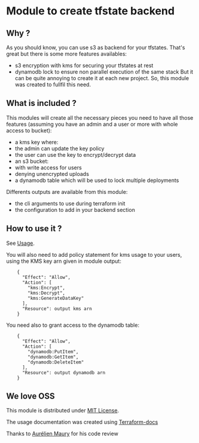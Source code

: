 # Module to create tfstate backend
## Why ?
As you should know, you can use s3 as backend for your tfstates. That's great but there is some more features availables:
* s3 encryption with kms for securing your tfstates at rest
* dynamodb lock to ensure non parallel execution of the same stack
But it can be quite annoying to create it at each new project. So, this module was created to fullfil this need.

## What is included ?
This modules will create all the necessary pieces you need to have all those features (assuming you have an admin and a user or more with whole access to bucket):
* a kms key where:
 * the admin can update the key policy
 * the user can use the key to encrypt/decrypt data
* an s3 bucket:
 * with write access for users
 * denying unencrypted uploads
* a dynamodb table which will be used to lock multiple deployments

Differents outputs are available from this module:
* the cli arguments to use during terraform init
* the configuration to add in your backend section

## How to use it ?
See [Usage](docs/usage.md).

You will also need to add policy statement for kms usage to your users, using the KMS key arn given in module output:
```
    {
      "Effect": "Allow",
      "Action": [
        "kms:Encrypt",
        "kms:Decrypt",
        "kms:GenerateDataKey"
      ],
      "Resource": output kms arn
    }
```
You need also to grant access to the dynamodb table:
```
    {
      "Effect": "Allow",
      "Action": [
        "dynamodb:PutItem",
        "dynamodb:GetItem",
        "dynamodb:DeleteItem"
      ],
      "Resource": output dynamodb arn
    }
```

## We love OSS
This module is distributed under [MIT License](https://opensource.org/licenses/MIT).

The usage documentation was created using [Terraform-docs](https://github.com/segmentio/terraform-docs)


Thanks to [Aurélien Maury](https://github.com/aurelienmaury) for his code review
